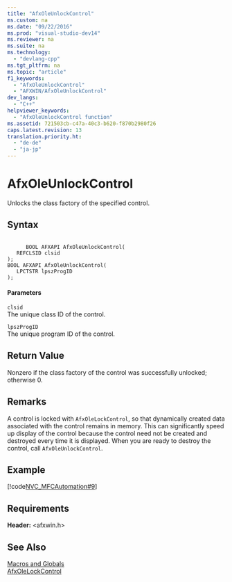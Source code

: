 ```yaml
---
title: "AfxOleUnlockControl"
ms.custom: na
ms.date: "09/22/2016"
ms.prod: "visual-studio-dev14"
ms.reviewer: na
ms.suite: na
ms.technology: 
  - "devlang-cpp"
ms.tgt_pltfrm: na
ms.topic: "article"
f1_keywords: 
  - "AfxOleUnlockControl"
  - "AFXWIN/AfxOleUnlockControl"
dev_langs: 
  - "C++"
helpviewer_keywords: 
  - "AfxOleUnlockControl function"
ms.assetid: 721503cb-c47a-40c3-b620-f870b2980f26
caps.latest.revision: 13
translation.priority.ht: 
  - "de-de"
  - "ja-jp"
---
```

# AfxOleUnlockControl
Unlocks the class factory of the specified control.  
  
## Syntax  
  
```  
  
      BOOL AFXAPI AfxOleUnlockControl(  
   REFCLSID clsid   
);  
BOOL AFXAPI AfxOleUnlockControl(  
   LPCTSTR lpszProgID   
);  
```  
  
#### Parameters  
 `clsid`  
 The unique class ID of the control.  
  
 `lpszProgID`  
 The unique program ID of the control.  
  
## Return Value  
 Nonzero if the class factory of the control was successfully unlocked; otherwise 0.  
  
## Remarks  
 A control is locked with `AfxOleLockControl`, so that dynamically created data associated with the control remains in memory. This can significantly speed up display of the control because the control need not be created and destroyed every time it is displayed. When you are ready to destroy the control, call `AfxOleUnlockControl`.  
  
## Example  
 [!code[NVC_MFCAutomation#9](../vs140/codesnippet/CPP/afxoleunlockcontrol_1.cpp)]  
  
## Requirements  
 **Header:** <afxwin.h>  
  
## See Also  
 [Macros and Globals](../vs140/mfc-macros-and-globals.md)   
 [AfxOleLockControl](../vs140/afxolelockcontrol.md)